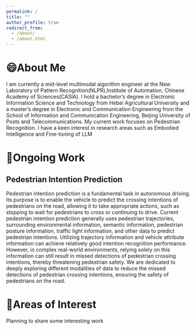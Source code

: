 ```yaml
---
permalink: /
title: ""
author_profile: true
redirect_from: 
  - /about/
  - /about.html
---
```

😄About Me
======
I am currently a mid-level multimodal algorithm engineer at the New Laboratory of Pattern Recognition(NLPR),Institute of Automation, Chinese Academy of Sciences(CASIA). I hold a bachelor’s degree in Electronic Information Science and Technology from Hebei Agricultural University and a master’s degree in Electronic and Communication Engineering from the School of Information and Communication Engineering, Beijing University of Posts and Telecommunications. My current work focuses on Pedestrian Recognition. I have a keen interest in research areas such as Embodied Intelligence and Fine-tuning of LLM

🚀Ongoing Work
======
## Pedestrian Intention Prediction
Pedestrian intention prediction is a fundamental task in autonomous driving. Its purpose is to enable the vehicle to predict the crossing intentions of pedestrians on the road, allowing it to take appropriate actions, such as stopping to wait for pedestrians to cross or continuing to drive. Current pedestrian intention prediction generally uses pedestrian trajectories, surrounding environmental information, semantic information, pedestrian posture information, traffic light information, and other data to predict pedestrian intentions. Utilizing trajectory information and vehicle attribute information can achieve relatively good intention recognition performance. However, in complex real-world environments, relying solely on this information can still result in missed detections of pedestrian crossing intentions, thereby threatening pedestrian safety. We are dedicated to deeply exploring different modalities of data to reduce the missed detections of pedestrian crossing intentions, ensuring the safety of pedestrians on the road.

📘Areas of Interest
======
Planning to share some interesting work
